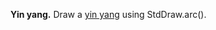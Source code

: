 **Yin yang.** Draw a [yin yang](http://www.krazydad.com/bestiary/bestiary_yinyang.html) using StdDraw.arc().